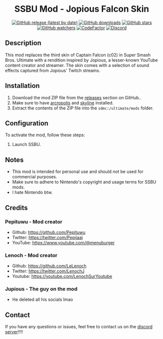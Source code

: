 
<div align="center">
  <h1>SSBU Mod - Jopious Falcon Skin</h1>
  
  [![GitHub release (latest by date)](https://img.shields.io/github/v/release/Bishoko/Jupious-mod-ssbu.svg?style=flat)](https://github.com/Bishoko/Jupious-mod-ssbu/releases)
  [![GitHub downloads](https://img.shields.io/github/downloads/Bishoko/Jupious-mod-ssbu/total.svg?style=flat)](https://github.com/Bishoko/Jupious-mod-ssbu/releases)
  [![GitHub stars](https://img.shields.io/github/stars/Bishoko/Jupious-mod-ssbu.svg?style=flat)](https://github.com/Bishoko/Jupious-mod-ssbu/stargazers)
  [![GitHub watchers](https://img.shields.io/github/watchers/Bishoko/Jupious-mod-ssbu.svg?style=flat)](https://github.com/Bishoko/Jupious-mod-ssbu/watchers)
  [![CodeFactor](https://www.codefactor.io/repository/github/Bishoko/Jupious-mod-ssbu/badge?style=flat)](https://www.codefactor.io/repository/github/Bishoko/Jupious-mod-ssbu)
  [![Discord](https://discordapp.com/api/guilds/391919052563546112/widget.png?style=shield)](https://discord.gg/umqUVvSfkj)
</div>

## Description

This mod replaces the third skin of Captain Falcon (c02) in Super Smash Bros. Ultimate with a rendition inspired by Jopious, a lesser-known YouTube content creator and streamer. The skin comes with a selection of sound effects captured from Jopious' Twitch streams.

## Installation

1. Download the mod ZIP file from the [releases](https://github.com/LeLenoch/WebDeck/releases) section on GitHub..
2. Make sure to have [arcropolis](https://github.com/Raytwo/ARCropolis/releases/latest) and [skyline](https://github.com/skyline-dev/skyline/releases/latest) installed.
3. Extract the contents of the ZIP file into the `sdmc:/ultimate/mods` folder.

## Configuration

To activate the mod, follow these steps:

1. Launch SSBU.


## Notes

- This mod is intended for personal use and should not be used for commercial purposes.
- Make sure to adhere to Nintendo's copyright and usage terms for SSBU mods.
- I hate Nintendo btw.

## Credits

### Pepituwu - Mod creator
- Github: https://github.com/Pepituwu
- Twitter: https://twitter.com/Pepijaaj
- YouTube: https://www.youtube.com/@menuburger

### Lenoch - Mod creator
- Github: https://github.com/LeLenoch
- Twitter: https://twitter.com/LenochJ
- Youtube: https://youtube.com/LenochSurYoutube

### Jupious - The guy on the mod
- He deleted all his socials lmao

## Contact

If you have any questions or issues, feel free to contact us on the [discord server](https://discord.gg/umqUVvSfkj)!!!!